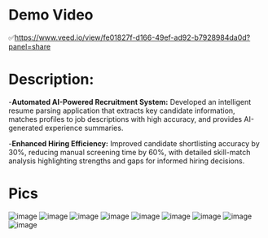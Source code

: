 # Demo Video

✅https://www.veed.io/view/fe01827f-d166-49ef-ad92-b7928984da0d?panel=share

# Description:

-**Automated AI-Powered Recruitment System:** Developed an intelligent resume parsing application that extracts key candidate information, matches profiles to job descriptions with high accuracy, and provides AI-generated experience summaries.

-**Enhanced Hiring Efficiency:** Improved candidate shortlisting accuracy by 30%, reducing manual screening time by 60%, with detailed skill-match analysis highlighting strengths and gaps for informed hiring decisions.

# Pics

![image](https://github.com/user-attachments/assets/20123334-aeb9-43a4-9be6-97104ddc970f)
![image](https://github.com/user-attachments/assets/abd219a2-1075-407c-832c-5d7ba8b5237b)
![image](https://github.com/user-attachments/assets/a47c7b5a-72da-44ec-aa22-b14c16a11b7c)
![image](https://github.com/user-attachments/assets/ec518975-c376-4b64-9a90-c2eb919c0ee3)
![image](https://github.com/user-attachments/assets/122a758b-06e5-4a1b-9f57-210f835b9a19)
![image](https://github.com/user-attachments/assets/451d1ae4-4d60-4b92-b9ab-69942ae6a3d5)
![image](https://github.com/user-attachments/assets/4454dbeb-3053-4fae-a131-6ea143bf830d)
![image](https://github.com/user-attachments/assets/5b0f6f3d-d5d6-423e-b53d-230fe5da3a8b)
![image](https://github.com/user-attachments/assets/ce7ecfec-faa7-4d90-b1ac-5679b52a9aab)
